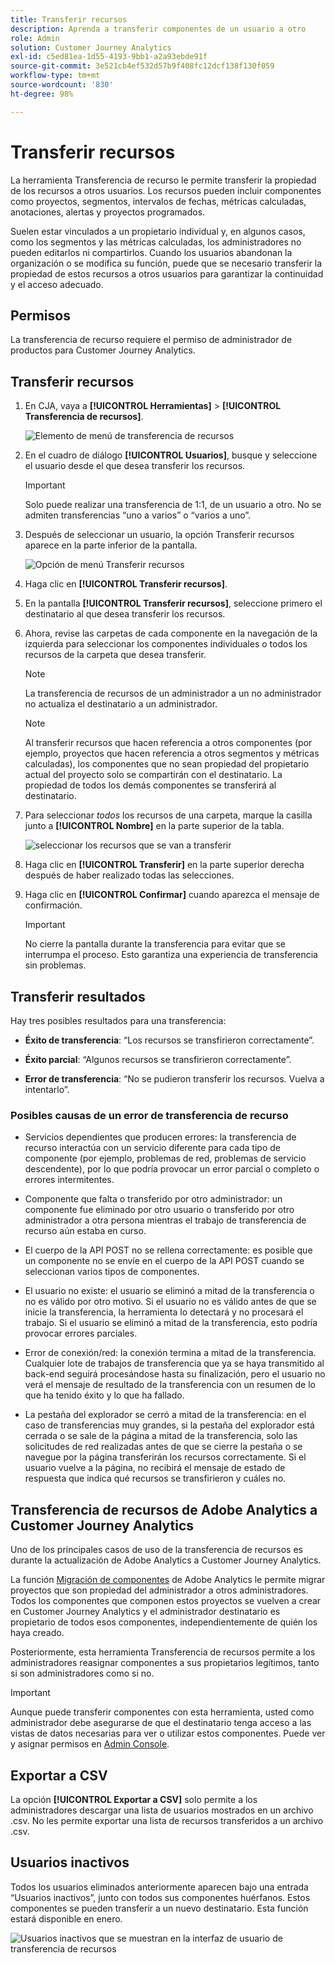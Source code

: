 ```yaml
---
title: Transferir recursos
description: Aprenda a transferir componentes de un usuario a otro
role: Admin
solution: Customer Journey Analytics
exl-id: c5ed81ea-1d55-4193-9bb1-a2a93ebde91f
source-git-commit: 3e521cb4ef532d57b9f408fc12dcf138f130f059
workflow-type: tm+mt
source-wordcount: '830'
ht-degree: 98%

---
```


# Transferir recursos

La herramienta Transferencia de recurso le permite transferir la propiedad de los recursos a otros usuarios. Los recursos pueden incluir componentes como proyectos, segmentos, intervalos de fechas, métricas calculadas, anotaciones, alertas y proyectos programados.

Suelen estar vinculados a un propietario individual y, en algunos casos, como los segmentos y las métricas calculadas, los administradores no pueden editarlos ni compartirlos. Cuando los usuarios abandonan la organización o se modifica su función, puede que se necesario transferir la propiedad de estos recursos a otros usuarios para garantizar la continuidad y el acceso adecuado.

## Permisos

La transferencia de recurso requiere el permiso de administrador de productos para Customer Journey Analytics.

## Transferir recursos

1. En CJA, vaya a **[!UICONTROL Herramientas]** > **[!UICONTROL Transferencia de recursos]**.

   ![Elemento de menú de transferencia de recursos](/help/tools/asset-transfer/assets/asset-transfer.png)

1. En el cuadro de diálogo **[!UICONTROL Usuarios]**, busque y seleccione el usuario desde el que desea transferir los recursos.

   >[!IMPORTANT]
   >
   >Solo puede realizar una transferencia de 1:1, de un usuario a otro. No se admiten transferencias “uno a varios” o “varios a uno”.


1. Después de seleccionar un usuario, la opción Transferir recursos aparece en la parte inferior de la pantalla.

   ![Opción de menú Transferir recursos](/help/tools/asset-transfer/assets/after-selection.png)

1. Haga clic en **[!UICONTROL Transferir recursos]**.

1. En la pantalla **[!UICONTROL Transferir recursos]**, seleccione primero el destinatario al que desea transferir los recursos.

1. Ahora, revise las carpetas de cada componente en la navegación de la izquierda para seleccionar los componentes individuales o todos los recursos de la carpeta que desea transferir.

   >[!NOTE]
   >
   >La transferencia de recursos de un administrador a un no administrador no actualiza el destinatario a un administrador.


   >[!NOTE]
   >
   >    Al transferir recursos que hacen referencia a otros componentes (por ejemplo, proyectos que hacen referencia a otros segmentos y métricas calculadas), los componentes que no sean propiedad del propietario actual del proyecto solo se compartirán con el destinatario. La propiedad de todos los demás componentes se transferirá al destinatario.

1. Para seleccionar _todos_ los recursos de una carpeta, marque la casilla junto a **[!UICONTROL Nombre]** en la parte superior de la tabla.

   ![seleccionar los recursos que se van a transferir](/help/tools/asset-transfer/assets/select-assets.png)

1. Haga clic en **[!UICONTROL Transferir]** en la parte superior derecha después de haber realizado todas las selecciones.

1. Haga clic en **[!UICONTROL Confirmar]** cuando aparezca el mensaje de confirmación.

   >[!IMPORTANT]
   >
   >No cierre la pantalla durante la transferencia para evitar que se interrumpa el proceso. Esto garantiza una experiencia de transferencia sin problemas.

## Transferir resultados

Hay tres posibles resultados para una transferencia:

- **Éxito de transferencia**: “Los recursos se transfirieron correctamente”.

- **Éxito parcial**: “Algunos recursos se transfirieron correctamente”.

- **Error de transferencia**: “No se pudieron transferir los recursos. Vuelva a intentarlo”.

### Posibles causas de un error de transferencia de recurso

- Servicios dependientes que producen errores: la transferencia de recurso interactúa con un servicio diferente para cada tipo de componente (por ejemplo, problemas de red, problemas de servicio descendente), por lo que podría provocar un error parcial o completo o errores intermitentes.

- Componente que falta o transferido por otro administrador: un componente fue eliminado por otro usuario o transferido por otro administrador a otra persona mientras el trabajo de transferencia de recurso aún estaba en curso.

- El cuerpo de la API POST no se rellena correctamente: es posible que un componente no se envíe en el cuerpo de la API POST cuando se seleccionan varios tipos de componentes.

- El usuario no existe: el usuario se eliminó a mitad de la transferencia o no es válido por otro motivo. Si el usuario no es válido antes de que se inicie la transferencia, la herramienta lo detectará y no procesará el trabajo. Si el usuario se eliminó a mitad de la transferencia, esto podría provocar errores parciales.

- Error de conexión/red: la conexión termina a mitad de la transferencia. Cualquier lote de trabajos de transferencia que ya se haya transmitido al back-end seguirá procesándose hasta su finalización, pero el usuario no verá el mensaje de resultado de la transferencia con un resumen de lo que ha tenido éxito y lo que ha fallado.

- La pestaña del explorador se cerró a mitad de la transferencia: en el caso de transferencias muy grandes, si la pestaña del explorador está cerrada o se sale de la página a mitad de la transferencia, solo las solicitudes de red realizadas antes de que se cierre la pestaña o se navegue por la página transferirán los recursos correctamente. Si el usuario vuelve a la página, no recibirá el mensaje de estado de respuesta que indica qué recursos se transfirieron y cuáles no.

## Transferencia de recursos de Adobe Analytics a Customer Journey Analytics

Uno de los principales casos de uso de la transferencia de recursos es durante la actualización de Adobe Analytics a Customer Journey Analytics.

La función [Migración de componentes](https://experienceleague.adobe.com/es/docs/analytics/admin/admin-tools/component-migration/component-migration) de Adobe Analytics le permite migrar proyectos que son propiedad del administrador a otros administradores. Todos los componentes que componen estos proyectos se vuelven a crear en Customer Journey Analytics y el administrador destinatario es propietario de todos esos componentes, independientemente de quién los haya creado.

Posteriormente, esta herramienta Transferencia de recursos permite a los administradores reasignar componentes a sus propietarios legítimos, tanto si son administradores como si no.

>[!IMPORTANT]
>
>Aunque puede transferir componentes con esta herramienta, usted como administrador debe asegurarse de que el destinatario tenga acceso a las vistas de datos necesarias para ver o utilizar estos componentes. Puede ver y asignar permisos en [Admin Console](https://helpx.adobe.com/es/enterprise/using/admin-console.html).

## Exportar a CSV

La opción **[!UICONTROL Exportar a CSV]** solo permite a los administradores descargar una lista de usuarios mostrados en un archivo .csv. No les permite exportar una lista de recursos transferidos a un archivo .csv.

## Usuarios inactivos

Todos los usuarios eliminados anteriormente aparecen bajo una entrada “Usuarios inactivos”, junto con todos sus componentes huérfanos. Estos componentes se pueden transferir a un nuevo destinatario. Esta función estará disponible en enero.

![Usuarios inactivos que se muestran en la interfaz de usuario de transferencia de recursos](assets/inactive-users.png)


